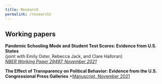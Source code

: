 ```yaml
---
title: Research
permalink: /research/
---
```


## Working papers


**Pandemic Schooling Mode and Student Test Scores: Evidence from U.S. States**  
  (joint with Emily Oster, Rebecca Jack, and Clare Halloran)  
  *[NBER Working Paper 29497, November 2021](/files/Oster_Pandemic_Test_Scores_Updated.pdf)*  

**The Effect of Transparency on Political Behavior: Evidence from the U.S. Congressional Press Galleries**
  *[Manuscript, November 2021](/files/)
  
  




 
 
